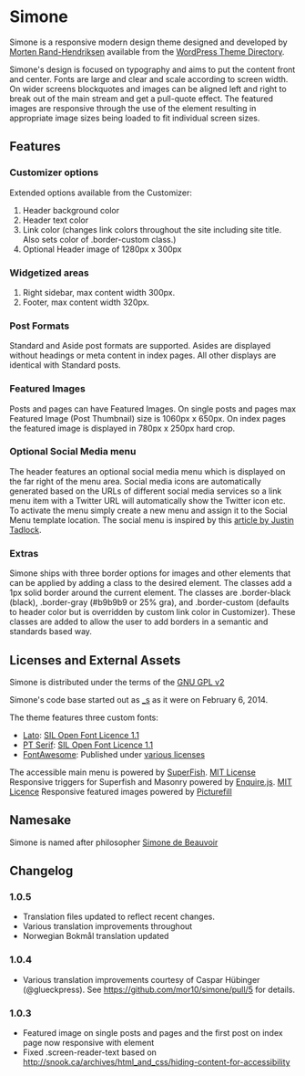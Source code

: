 # Simone

Simone is a responsive modern design theme designed and developed by [Morten Rand-Hendriksen](http://mor10.com) available from the [WordPress Theme Directory](http://wordpress.org/themes/simone/).

Simone's design is focused on typography and aims to put the content front and center. Fonts are large and clear and scale according to screen width. On wider screens blockquotes and images can be aligned left and right to break out of the main stream and get a pull-quote effect. The featured images are responsive through the use of the <picture> element resulting in appropriate image sizes being loaded to fit individual screen sizes.

## Features
### Customizer options
Extended options available from the Customizer:

1. Header background color
2. Header text color
3. Link color (changes link colors throughout the site including site title. Also sets color of .border-custom class.)
4. Optional Header image of 1280px x 300px

### Widgetized areas
1. Right sidebar, max content width 300px.
2. Footer, max content width 320px.

### Post Formats
Standard and Aside post formats are supported. Asides are displayed without headings or meta content in index pages. All other displays are identical with Standard posts.

### Featured Images
Posts and pages can have Featured Images. On single posts and pages max Featured Image (Post Thumbnail) size is 1060px x 650px. On index pages the featured image is displayed in 780px x 250px hard crop.

### Optional Social Media menu
The header features an optional social media menu which is displayed on the far right of the menu area. Social media icons are automatically generated based on the URLs of different social media services so a link menu item with a Twitter URL will automatically show the Twitter icon etc. To activate the menu simply create a new menu and assign it to the Social Menu template location.
The social menu is inspired by this [article by Justin Tadlock](http://justintadlock.com/archives/2013/08/14/social-nav-menus-part-2).

### Extras
Simone ships with three border options for images and other elements that can be applied by adding a class to the desired element. The classes add a 1px solid border around the current element. The classes are .border-black (black), .border-gray (#b9b9b9 or 25% gra), and .border-custom (defaults to header color but is overridden by custom link color in Customizer). These classes are added to allow the user to add borders in a semantic and standards based way.

## Licenses and External Assets
Simone is distributed under the terms of the [GNU GPL v2](http://www.gnu.org/licenses/gpl-2.0.html)

Simone's code base started out as [_s](http://underscores.me) as it were on February 6, 2014.

The theme features three custom fonts: 
- [Lato](http://www.google.com/fonts/specimen/Lato): [SIL Open Font Licence 1.1](http://scripts.sil.org/cms/scripts/page.php?site_id=nrsi&id=OFL) 
- [PT Serif](http://www.google.com/fonts/specimen/PT+Serif): [SIL Open Font Licence 1.1](http://scripts.sil.org/cms/scripts/page.php?site_id=nrsi&id=OFL) 
- [FontAwesome](http://fontawesome.io): Published under [various licenses](http://fortawesome.github.io/Font-Awesome/license/)

The accessible main menu is powered by [SuperFish](http://users.tpg.com.au/j_birch/plugins/superfish/). [MIT License](https://github.com/joeldbirch/superfish/blob/master/MIT-LICENSE.txt)
Responsive triggers for Superfish and Masonry powered by [Enquire.js](http://wicky.nillia.ms/enquire.js/). [MIT Licence](http://wicky.nillia.ms/enquire.js/#license)
Responsive featured images powered by [Picturefill](http://scottjehl.github.io/picturefill/)

## Namesake
Simone is named after philosopher [Simone de Beauvoir](http://en.wikipedia.org/wiki/Simone_de_Beauvoir)

## Changelog
### 1.0.5
- Translation files updated to reflect recent changes.
- Various translation improvements throughout
- Norwegian Bokmål translation updated

### 1.0.4
- Various translation improvements courtesy of Caspar Hübinger (@glueckpress). See https://github.com/mor10/simone/pull/5 for details.

### 1.0.3
- Featured image on single posts and pages and the first post on index page now responsive with <picture> element
- Fixed .screen-reader-text based on http://snook.ca/archives/html_and_css/hiding-content-for-accessibility